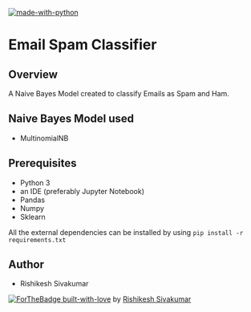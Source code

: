  [![made-with-python](https://img.shields.io/badge/Made%20with-Python-1f425f.svg)](https://www.python.org/)

# Email Spam Classifier

## Overview
A Naive Bayes Model created to classify Emails as Spam and Ham.

## Naive Bayes Model used
* MultinomialNB

## Prerequisites
* Python 3 
* an IDE (preferably Jupyter Notebook)
* Pandas 
* Numpy 
* Sklearn 

All the external dependencies can be installed by using ```pip install -r requirements.txt```

## Author
* Rishikesh Sivakumar

[![ForTheBadge built-with-love](http://ForTheBadge.com/images/badges/built-with-love.svg)](https://GitHub.com/Naereen/) by [Rishikesh Sivakumar](https://www.linkedin.com/in/rishikesh-sivakumar-1a166a18b/)
